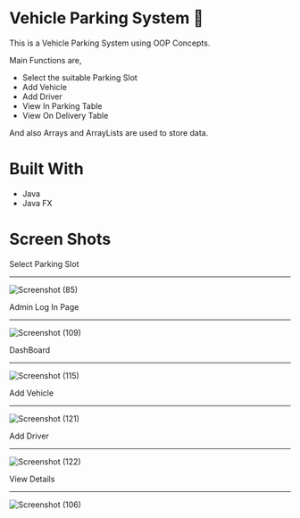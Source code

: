 # Vehicle Parking System 🚗

This is a Vehicle Parking System using OOP Concepts.

Main Functions are,
 - Select the suitable Parking Slot
 - Add Vehicle
 - Add Driver
 - View In Parking Table
 - View On Delivery Table
 
 And also Arrays and ArrayLists are used to store data.
 
 # Built With
 
 - Java
 - Java FX
 
 # Screen Shots
 
Select Parking Slot<hr> 
![Screenshot (85)](https://user-images.githubusercontent.com/90234105/153487795-c0c0f9a2-23fa-4642-99fc-d5b61a0bb256.png)

Admin Log In Page<hr>
![Screenshot (109)](https://user-images.githubusercontent.com/90234105/153487820-f4bcc0ea-c18b-46a6-a72d-35c0b622afc7.png)

DashBoard<hr>
![Screenshot (115)](https://user-images.githubusercontent.com/90234105/153487908-145d4b10-d123-4444-b7df-f6023fbe25dc.png)

Add Vehicle<hr>
![Screenshot (121)](https://user-images.githubusercontent.com/90234105/153487932-5ce8ae12-7981-4f04-a2a5-8490e60baf4b.png)

Add Driver<hr>
![Screenshot (122)](https://user-images.githubusercontent.com/90234105/153487949-6d0e2af4-18b7-4f80-be17-7e43e6c72900.png)

View Details<hr>
![Screenshot (106)](https://user-images.githubusercontent.com/90234105/153488290-a806547b-910d-479a-898c-452ed048f042.png)
